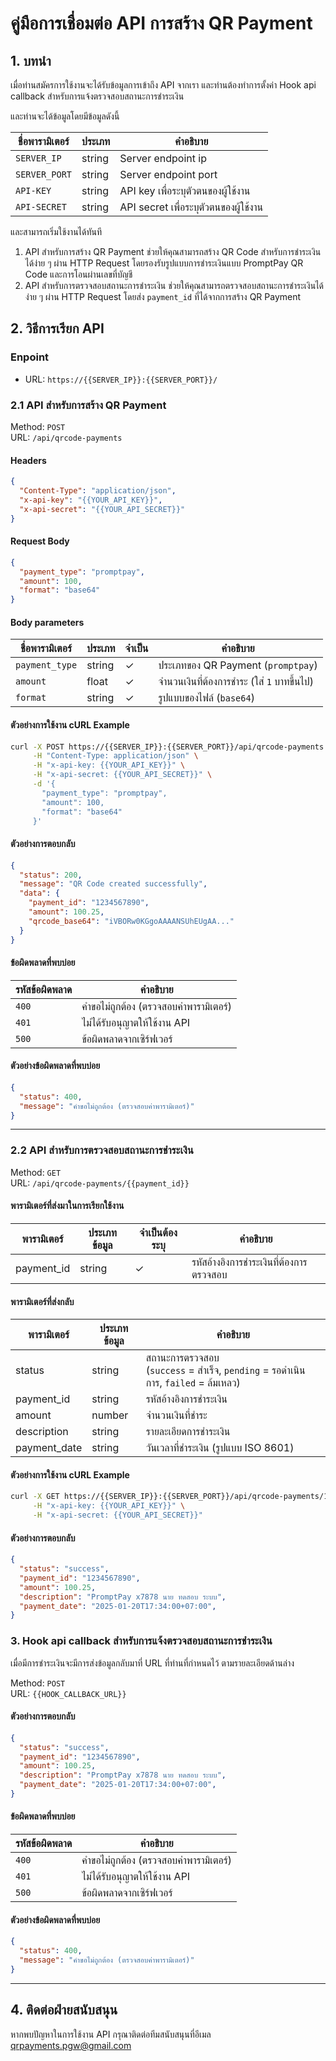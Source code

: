 # คู่มือการเชื่อมต่อ API การสร้าง QR Payment

## 1. บทนำ

เมื่อท่านสมัครการใช้งานจะได้รับข้อมูลการเข้าถึง API จากเรา และท่านต้องทำการตั้งค่า Hook api callback สำหรับการแจ้งตรวจสอบสถานะการชำระเงิน

และท่านจะได้ข้อมูลโดยมีข้อมูลดังนี้

| ชื่อพารามิเตอร์ | ประเภท | คำอธิบาย |
|---------------|------|---------|
| `SERVER_IP` | string | Server endpoint ip |
| `SERVER_PORT` | string | Server endpoint port |
| `API-KEY` | string | API key เพื่อระบุตัวตนของผู้ใช้งาน |
| `API-SECRET` | string | API secret เพื่อระบุตัวตนของผู้ใช้งาน |

และสามารถเริ่มใช้งานได้ทันที

1. API สำหรับการสร้าง QR Payment ช่วยให้คุณสามารถสร้าง QR Code สำหรับการชำระเงินได้ง่าย ๆ ผ่าน HTTP Request โดยรองรับรูปแบบการชำระเงินแบบ PromptPay QR Code และการโอนผ่านเลขที่บัญชี
2. API สำหรับการตรวจสอบสถานะการชำระเงิน ช่วยให้คุณสามารถตรวจสอบสถานะการชำระเงินได้ง่าย ๆ ผ่าน HTTP Request โดยส่ง `payment_id` ที่ได้จากการสร้าง QR Payment

## 2. วิธีการเรียก API

### Enpoint

- URL: `https://{{SERVER_IP}}:{{SERVER_PORT}}/`

### 2.1 API สำหรับการสร้าง QR Payment

Method: `POST`<br/>
URL: `/api/qrcode-payments`

#### Headers

```json
{
  "Content-Type": "application/json",
  "x-api-key": "{{YOUR_API_KEY}}",
  "x-api-secret": "{{YOUR_API_SECRET}}"
}
```

#### Request Body

```json
{
  "payment_type": "promptpay", 
  "amount": 100,
  "format": "base64"
}
```

#### Body parameters

| ชื่อพารามิเตอร์ | ประเภท | จำเป็น | คำอธิบาย |
|---------------|------|--------|---------|
| `payment_type` | string | ✓ | ประเภทของ QR Payment (`promptpay`) |
| `amount` | float | ✓ | จำนวนเงินที่ต้องการชำระ (ใส่ `1` บาทขึ้นไป) |
| `format` | string | ✓ | รูปแบบของไฟล์ (`base64`) |

#### ตัวอย่างการใช้งาน cURL Example

```bash
curl -X POST https://{{SERVER_IP}}:{{SERVER_PORT}}/api/qrcode-payments \
     -H "Content-Type: application/json" \
     -H "x-api-key: {{YOUR_API_KEY}}" \
     -H "x-api-secret: {{YOUR_API_SECRET}}" \
     -d '{
       "payment_type": "promptpay",
       "amount": 100,
       "format": "base64"
     }' 
```

#### ตัวอย่างการตอบกลับ

```json
{
  "status": 200,
  "message": "QR Code created successfully",
  "data": {
    "payment_id": "1234567890",
    "amount": 100.25,
    "qrcode_base64": "iVBORw0KGgoAAAANSUhEUgAA..."
  }
}
```

#### ข้อผิดพลาดที่พบบ่อย

| รหัสข้อผิดพลาด | คำอธิบาย |
|--------------|---------|
| `400` | คำขอไม่ถูกต้อง (ตรวจสอบค่าพารามิเตอร์) |
| `401` | ไม่ได้รับอนุญาตให้ใช้งาน API |
| `500` | ข้อผิดพลาดจากเซิร์ฟเวอร์ |

#### ตัวอย่างข้อผิดพลาดที่พบบ่อย

```json
{
  "status": 400,
  "message": "คำขอไม่ถูกต้อง (ตรวจสอบค่าพารามิเตอร์)"
}
```

---

### 2.2 API สำหรับการตรวจสอบสถานะการชำระเงิน

Method: `GET`<br/>
URL: `/api/qrcode-payments/{{payment_id}}`

#### พารามิเตอร์ที่ส่งมาในการเรียกใช้งาน

| พารามิเตอร์ | ประเภทข้อมูล | จำเป็นต้องระบุ | คำอธิบาย |
|-----------|------------|--------------|----------|
| payment_id | string | ✓ | รหัสอ้างอิงการชำระเงินที่ต้องการตรวจสอบ |

#### พารามิเตอร์ที่ส่งกลับ

| พารามิเตอร์ | ประเภทข้อมูล | คำอธิบาย |
|-----------|------------|----------|
| status | string | สถานะการตรวจสอบ <br/>(`success` = สำเร็จ, `pending` = รอดำเนินการ, `failed` = ล้มเหลว) |
| payment_id | string | รหัสอ้างอิงการชำระเงิน |
| amount | number | จำนวนเงินที่ชำระ |
| description | string | รายละเอียดการชำระเงิน |
| payment_date | string | วันเวลาที่ชำระเงิน (รูปแบบ ISO 8601) |

#### ตัวอย่างการใช้งาน cURL Example

```bash
curl -X GET https://{{SERVER_IP}}:{{SERVER_PORT}}/api/qrcode-payments/1234567890 \
     -H "x-api-key: {{YOUR_API_KEY}}" \
     -H "x-api-secret: {{YOUR_API_SECRET}}"
```

#### ตัวอย่างการตอบกลับ

```json
{
  "status": "success",
  "payment_id": "1234567890",
  "amount": 100.25,
  "description": "PromptPay x7878 นาย ทดสอบ ระบบ",
  "payment_date": "2025-01-20T17:34:00+07:00",
}
```

### 3. Hook api callback สำหรับการแจ้งตรวจสอบสถานะการชำระเงิน

เมื่อมีการชำระเงินจะมีการส่งข้อมูลกลับมาที่ URL ที่ท่านที่กำหนดไว้ ตามรายละเอียดด้านล่าง

Method: `POST`<br/>
URL: `{{HOOK_CALLBACK_URL}}`

#### ตัวอย่างการตอบกลับ

```json
{
  "status": "success",
  "payment_id": "1234567890",
  "amount": 100.25,
  "description": "PromptPay x7878 นาย ทดสอบ ระบบ",
  "payment_date": "2025-01-20T17:34:00+07:00",
}
```

#### ข้อผิดพลาดที่พบบ่อย

| รหัสข้อผิดพลาด | คำอธิบาย |
|--------------|---------|
| `400` | คำขอไม่ถูกต้อง (ตรวจสอบค่าพารามิเตอร์) |
| `401` | ไม่ได้รับอนุญาตให้ใช้งาน API |
| `500` | ข้อผิดพลาดจากเซิร์ฟเวอร์ |

#### ตัวอย่างข้อผิดพลาดที่พบบ่อย

```json
{
  "status": 400,
  "message": "คำขอไม่ถูกต้อง (ตรวจสอบค่าพารามิเตอร์)"
}
```

---

## 4. ติดต่อฝ่ายสนับสนุน

หากพบปัญหาในการใช้งาน API กรุณาติดต่อทีมสนับสนุนที่อีเมล qrpayments.pgw@gmail.com

